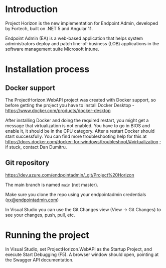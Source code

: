# Introduction 
Project Horizon is the new implementation for Endpoint Admin, developed by Fortech, built on .NET 5 and Angular 11.

Endpoint Admin (EA) is a web-based application that helps system administrators deploy and patch line-of-business (LOB) applications in the software management suite Microsoft Intune.

# Installation process

## Docker support
The ProjectHorizon.WebAPI project was created with Docker support, so before getting the project you have to install Docker Desktop - https://www.docker.com/products/docker-desktop

After installing Docker and doing the required restart, you might get a message that virtualization is not enabled. You have to go in BIOS and enable it, it should be in the CPU category. After a restart Docker should start successfully. You can find more troubleshooting help for this at https://docs.docker.com/docker-for-windows/troubleshoot/#virtualization ; if stuck, contact Dan Dumitru.

## Git repository
https://dev.azure.com/endpointadmin/_git/Project%20Horizon

The main branch is named `main` (not master).

Make sure you clone the repo using your endpointadmin credentials (xx@endpointadmin.com)

In Visual Studio you can use the Git Changes view (View -> Git Changes) to see your changes, push, pull, etc.

# Running the project
In Visual Studio, set ProjectHorizon.WebAPI as the Startup Project, and execute Start Debugging (F5). A browser window should open, pointing at the Swagger API documentation.
